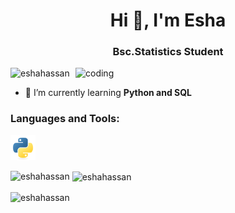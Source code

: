 <h1 align="center">Hi 👋, I'm Esha</h1>
<h3 align="center">Bsc.Statistics Student</h3>
<img align="right" alt="coding" width=400" src="https://cdn.dribbble.com/users/330915/screenshots/3587000/10_coding_dribbble.gif">

<p align="left"> <img src="https://komarev.com/ghpvc/?username=eshahassan&label=Profile%20views&color=0e75b6&style=flat" alt="eshahassan" /> </p>

- 🌱 I’m currently learning **Python and SQL**


<p align="left">
</p>

<h3 align="left">Languages and Tools:</h3>
<p align="left"> <a href="https://www.python.org" target="_blank" rel="noreferrer"> <img src="https://raw.githubusercontent.com/devicons/devicon/master/icons/python/python-original.svg" alt="python" width="40" height="40"/> </a> </p>

<p><img align="left" src="https://github-readme-stats.vercel.app/api/top-langs?username=eshahassan&show_icons=true&locale=en&layout=compact" alt="eshahassan" /></p>

<p>&nbsp;<img align="center" src="https://github-readme-stats.vercel.app/api?username=eshahassan&show_icons=true&locale=en" alt="eshahassan" /></p>

<p><img align="center" src="https://github-readme-streak-stats.herokuapp.com/?user=eshahassan&" alt="eshahassan" /></p>
